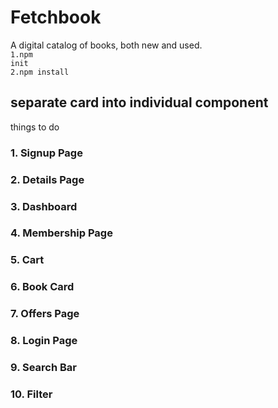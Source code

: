 # Fetchbook
A digital catalog of books, both new and used.<br>
<code>1.npm init</code><br>
<code>2.npm install</code><br>

## separate card into individual component

things to do
<h3>1. Signup Page</h3>
<h3>2. Details Page</h3>
<h3>3. Dashboard</h3>
<h3>4. Membership Page</h3>
<h3>5. Cart</h3>
<h3>6. Book Card</h3>
<h3>7. Offers Page</h3>
<h3>8. Login Page</h3>
<h3>9. Search Bar</h3>
<h3>10. Filter</h3>
